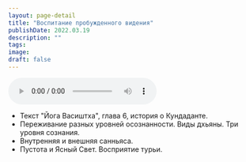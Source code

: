 ```yaml
---
layout: page-detail
title: "Воспитание пробужденного видения"
publishDate: 2022.03.19
description: ""
tags:
image:
draft: false
---
```


<audio title="2022.03.19 - Воспитание пробужденного видения.mp3" src="/upload/iblock/f20/f20f171e655c9f6b54692712ec98d634.mp3" controls=""></audio>

* Текст "Йога Васиштха", глава 6, история о Кундаданте.
* Переживание разных уровней осознанности. Виды дхьяны. Три уровня сознания.
* Внутренняя и внешняя санньяса.
* Пустота и Ясный Свет. Восприятие турьи.

  
